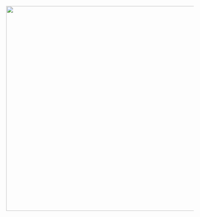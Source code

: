 <p align="center">
<img width="550px" src="https://github-readme-stats.vercel.app/api?username=Leon-Supr&show_icons=true&theme=ayu-mirage&bg_color=00000000&hide_border=true" />
</p>
